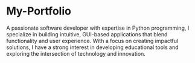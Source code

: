 # My-Portfolio
A passionate software developer with expertise in Python programming, I specialize in building intuitive, GUI-based applications that blend functionality and user experience. With a focus on creating impactful solutions, I have a strong interest in developing educational tools and exploring the intersection of technology and innovation. 
